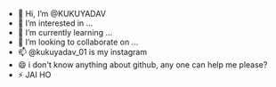 - 👋 Hi, I’m @KUKUYADAV
- 👀 I’m interested in ...
- 🌱 I’m currently learning ...
- 💞️ I’m looking to collaborate on ...
- 📫 @kukuyadav_01 is my instagram
- 😄 i don't know anything about github, any one can help me please?
- ⚡ JAI HO

<!---
KUKUYADAV/KUKUYADAV is a ✨ special ✨ repository because its `README.md` (this file) appears on your GitHub profile.
You can click the Preview link to take a look at your changes.
--->
